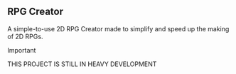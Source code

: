 ## RPG Creator

A simple-to-use 2D RPG Creator made to simplify and speed up the making of 2D RPGs.

> [!IMPORTANT]
> THIS PROJECT IS STILL IN HEAVY DEVELOPMENT
